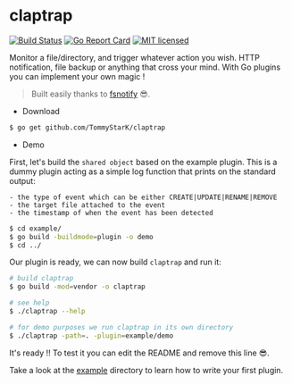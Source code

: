 # claptrap

[![Build Status](https://travis-ci.org/TommyStarK/claptrap.svg?branch=master)](https://travis-ci.org/TommyStarK/claptrap) [![Go Report Card](https://goreportcard.com/badge/github.com/TommyStarK/claptrap)](https://goreportcard.com/report/github.com/TommyStarK/claptrap) [![MIT licensed](https://img.shields.io/badge/license-MIT-blue.svg)](./LICENSE)

Monitor a file/directory, and trigger whatever action you wish. HTTP notification, file backup
or anything that cross your mind. With Go plugins you can implement your own magic !

> Built easily thanks to [fsnotify](https://github.com/fsnotify/fsnotify) :sunglasses:.

- Download

```bash
$ go get github.com/TommyStarK/claptrap
```

- Demo

First, let's build the `shared object` based on the example plugin. This is a dummy plugin
acting as a simple log function that prints on the standard output:

    - the type of event which can be either CREATE|UPDATE|RENAME|REMOVE
    - the target file attached to the event
    - the timestamp of when the event has been detected

```bash
$ cd example/
$ go build -buildmode=plugin -o demo
$ cd ../
```

Our plugin is ready, we can now build `claptrap` and run it:

```bash
# build claptrap
$ go build -mod=vendor -o claptrap

# see help
$ ./claptrap --help

# for demo purposes we run claptrap in its own directory
$ ./claptrap -path=. -plugin=example/demo
```

It's ready !! To test it you can edit the README and remove this line :sunglasses:.

Take a look at the [example](https://github.com/TommyStarK/claptrap/blob/master/example) directory
to learn how to write your first plugin.
